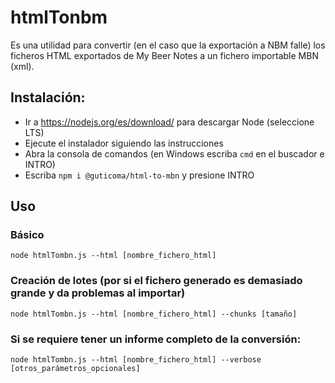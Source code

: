 # htmlTonbm

Es una utilidad para convertir (en el caso que la exportación a NBM falle) los ficheros HTML exportados de My Beer Notes a un fichero importable MBN (xml).


## Instalación:

- Ir a https://nodejs.org/es/download/ para descargar Node (seleccione LTS)
- Ejecute el instalador siguiendo las instrucciones
- Abra la consola de comandos (en Windows escriba ``` cmd ``` en el buscador e INTRO)
- Escriba ``` npm i @guticoma/html-to-mbn ``` y presione INTRO

## Uso

### Básico
``` node htmlTombn.js --html [nombre_fichero_html] ```
### Creación de lotes (por si el fichero generado es demasiado grande y da problemas al importar)
``` node htmlTombn.js --html [nombre_fichero_html] --chunks [tamaño] ```
### Si se requiere tener un informe completo de la conversión:

``` node htmlTombn.js --html [nombre_fichero_html] --verbose [otros_parámetros_opcionales] ```